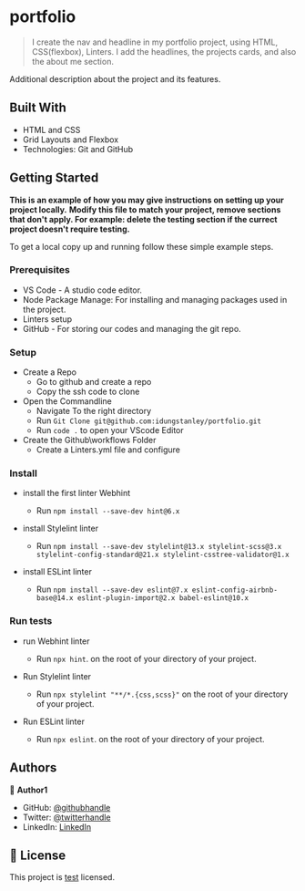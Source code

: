 # portfolio

> I create the nav and headline in my portfolio project, using HTML, CSS(flexbox), Linters.
> I add the headlines, the projects cards, and also the about me section. 

Additional description about the project and its features.

## Built With

- HTML and CSS
- Grid Layouts and Flexbox
- Technologies: Git and GitHub

## Getting Started
**This is an example of how you may give instructions on setting up your project locally.**
**Modify this file to match your project, remove sections that don't apply. For example: delete the testing section if the currect project doesn't require testing.**

To get a local copy up and running follow these simple example steps.

### Prerequisites
* VS Code - A studio code editor.
* Node Package Manage: For installing and managing packages used in the project.
* Linters setup
* GitHub - For storing our codes and managing the git repo.

### Setup
* Create a Repo 
  * Go to github and create a repo
  * Copy the ssh code to clone
* Open the Commandline
  * Navigate To the right directory
  * Run ```Git Clone git@github.com:idungstanley/portfolio.git```
  * Run ```code .``` to open your VScode Editor
* Create the Github\workflows Folder
  * Create a Linters.yml file and configure

### Install

* install the first linter Webhint
  * Run ```npm install --save-dev hint@6.x```

* install Stylelint linter
  * Run ```npm install --save-dev stylelint@13.x stylelint-scss@3.x stylelint-config-standard@21.x stylelint-csstree-validator@1.x```

* install ESLint linter
  * Run ```npm install --save-dev eslint@7.x eslint-config-airbnb-base@14.x eslint-plugin-import@2.x babel-eslint@10.x```

### Run tests

* run Webhint linter
    * Run ```npx hint```. on the root of your directory of your project.

* Run Stylelint linter
  * Run ```npx stylelint "**/*.{css,scss}"``` on the root of your directory of your project.

* Run ESLint linter
  * Run ```npx eslint```. on the root of your directory of your project.

## Authors
👤 **Author1**
- GitHub: [@githubhandle](https://github.com/idungstanley)
- Twitter: [@twitterhandle](https://twitter.com/IdungStanley)
- LinkedIn: [LinkedIn](https://linkedin.com/in/sundaystanley56)

## 📝 License
This project is [test](./test.md) licensed.